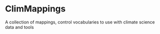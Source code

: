 # ClimMappings
A collection of mappings, control vocabularies to use with climate science data and tools
